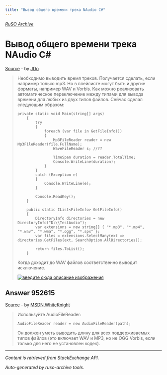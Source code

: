 ```yaml
---
title: "Вывод общего времени трека NAudio C#"
---
```

<p><i><a href="https://github.com/MSDN-WhiteKnight/ruso-archive/">RuSO Archive</a></i></p>
<h1>Вывод общего времени трека NAudio C#</h1>
<p><a href="https://ru.stackoverflow.com/questions/952591/%d0%92%d1%8b%d0%b2%d0%be%d0%b4-%d0%be%d0%b1%d1%89%d0%b5%d0%b3%d0%be-%d0%b2%d1%80%d0%b5%d0%bc%d0%b5%d0%bd%d0%b8-%d1%82%d1%80%d0%b5%d0%ba%d0%b0-naudio-c">Source</a> - by <a href="https://ru.stackoverflow.com/users/229072/jdo">JDo</a></p>
<blockquote>
<p>Необходимо выводить время треков. Получается сделать, если например только mp3. Но в плейлисте могут быть и другие форматы, например WAV и Vorbis. Как можно реализовать автоматическое переключение между типами для вывода времени для любых из двух типов файлов.
Сейчас сделал следующим образом:</p>

<pre><code>private static void Main(string[] args)
    {
        try
        {
            foreach (var file in GetFileInfo())
            {
                Mp3FileReader reader = new Mp3FileReader(file.FullName);
                WaveFileReader s; //??

                TimeSpan duration = reader.TotalTime;
                Console.WriteLine(duration);
            }
        }
        catch (Exception e)
        {
            Console.WriteLine(e);
        }

        Console.ReadKey();
    }

    public static IList&lt;FileInfo&gt; GetFileInfo()
    {
        DirectoryInfo directories = new DirectoryInfo("D:\\TestAudio");
        var extensions = new string[] { "*.mp3", "*.mp4", "*.wav", "*.wma", "*.ogg", "*.spx" };
        var files = extensions.SelectMany(ext =&gt; directories.GetFiles(ext, SearchOption.AllDirectories));

        return files.ToList();
    }
</code></pre>

<p>Когда доходит до WAV файлов соответственно выводит исключение.</p>

<p><a href="https://i.stack.imgur.com/CgjrV.png" rel="nofollow noreferrer"><img src="https://i.stack.imgur.com/CgjrV.png" alt="введите сюда описание изображения"></a></p>

</blockquote>
<h2>Answer 952615</h2>
<p><a href="https://ru.stackoverflow.com/a/952615/">Source</a> - by <a href="https://ru.stackoverflow.com/users/240512/msdn-whiteknight">MSDN.WhiteKnight</a></p>
<blockquote>
<p>Используйте AudioFileReader:</p>

<pre><code>AudioFileReader reader = new AudioFileReader(path);
</code></pre>

<p>Он должен уметь выводить длину для всех поддерживаемых типов файлов (это включает WAV и MP3, но не OGG Vorbis, если только для него не установлен кодек).</p>

</blockquote>
<hr/>
<p><i>Content is retrieved from StackExchange API. </i></p>
<p><i>Auto-generated by ruso-archive tools. </i></p>

